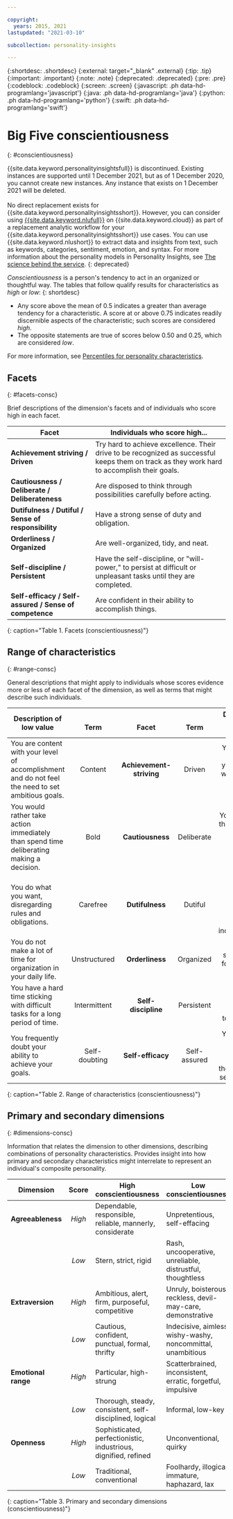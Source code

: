 ```yaml
---

copyright:
  years: 2015, 2021
lastupdated: "2021-03-10"

subcollection: personality-insights

---
```


{:shortdesc: .shortdesc}
{:external: target="_blank" .external}
{:tip: .tip}
{:important: .important}
{:note: .note}
{:deprecated: .deprecated}
{:pre: .pre}
{:codeblock: .codeblock}
{:screen: .screen}
{:javascript: .ph data-hd-programlang='javascript'}
{:java: .ph data-hd-programlang='java'}
{:python: .ph data-hd-programlang='python'}
{:swift: .ph data-hd-programlang='swift'}

# Big Five conscientiousness
{: #conscientiousness}

{{site.data.keyword.personalityinsightsfull}} is discontinued. Existing instances are supported until 1 December 2021, but as of 1 December 2020, you cannot create new instances. Any instance that exists on 1 December 2021 will be deleted.<br/><br/>No direct replacement exists for {{site.data.keyword.personalityinsightsshort}}. However, you can consider using [{{site.data.keyword.nlufull}}](/docs/natural-language-understanding?topic=natural-language-understanding-about) on {{site.data.keyword.cloud}} as part of a replacement analytic workflow for your {{site.data.keyword.personalityinsightsshort}} use cases. You can use {{site.data.keyword.nlushort}} to extract data and insights from text, such as keywords, categories, sentiment, emotion, and syntax. For more information about the personality models in Personality Insights, see [The science behind the service](/docs/personality-insights?topic=personality-insights-science).
{: deprecated}

*Conscientiousness* is a person's tendency to act in an organized or thoughtful way. The tables that follow qualify results for characteristics as *high* or *low*:
{: shortdesc}

-   Any score above the mean of 0.5 indicates a greater than average tendency for a characteristic. A score at or above 0.75 indicates readily discernible aspects of the characteristic; such scores are considered *high*.
-   The opposite statements are true of scores below 0.50 and 0.25, which are considered *low*.

For more information, see [Percentiles for personality characteristics](/docs/personality-insights?topic=personality-insights-numeric#percentiles).

## Facets
{: #facets-consc}

Brief descriptions of the dimension's facets and of individuals who score high in each facet.

| Facet | Individuals who score high... |
|-------|-------------------------------|
| **Achievement striving / Driven** | Try hard to achieve excellence. Their drive to be recognized as successful keeps them on track as they work hard to accomplish their goals. |
| **Cautiousness / Deliberate / Deliberateness** | Are disposed to think through possibilities carefully before acting. |
| **Dutifulness / Dutiful / Sense of responsibility** | Have a strong sense of duty and obligation. |
| **Orderliness / Organized** | Are well-organized, tidy, and neat. |
| **Self-discipline / Persistent** | Have the self-discipline, or "will-power," to persist at difficult or unpleasant tasks until they are completed. |
| **Self-efficacy / Self-assured / Sense of competence** | Are confident in their ability to accomplish things. |
{: caption="Table 1. Facets (conscientiousness)"}

## Range of characteristics
{: #range-consc}

General descriptions that might apply to individuals whose scores evidence more or less of each facet of the dimension, as well as terms that might describe such individuals.

| Description of<br/>low value | <br/>Term | <br/>Facet | <br/>Term | Description of<br/>high value |
|------------------------------|:---------:|:----------:|:---------:|------------------------------:|
| You are content with your level of accomplishment and do not feel the need to set ambitious goals. | Content | **Achievement-striving** | Driven | You set high goals for yourself and work hard to achieve them. |
| You would rather take action immediately than spend time deliberating making a decision. | Bold | **Cautiousness** | Deliberate | You carefully think through decisions before making them. |
| You do what you want, disregarding rules and obligations. | Carefree | **Dutifulness** | Dutiful | You take rules and obligations seriously, even when they are inconvenient. |
| You do not make a lot of time for organization in your daily life. | Unstructured | **Orderliness** | Organized | You feel a strong need for structure in your life. |
| You have a hard time sticking with difficult tasks for a long period of time. | Intermittent | **Self-discipline** | Persistent | You can tackle and stick with tough tasks. |
| You frequently doubt your ability to achieve your goals. | Self-doubting | **Self-efficacy** | Self-assured | You feel you have the ability to succeed in the tasks you set out to do. |
{: caption="Table 2. Range of characteristics (conscientiousness)"}

## Primary and secondary dimensions
{: #dimensions-consc}

Information that relates the dimension to other dimensions, describing combinations of personality characteristics. Provides insight into how primary and secondary characteristics might interrelate to represent an individual's composite personality.

| Dimension | Score | High conscientiousness | Low conscientiousness |
|-----------|:-----:|------------------------|-----------------------|
| **Agreeableness** | *High* | Dependable, responsible, reliable, mannerly, considerate | Unpretentious, self-effacing |
|  | *Low* | Stern, strict, rigid | Rash, uncooperative, unreliable, distrustful, thoughtless |
| **Extraversion** | *High* | Ambitious, alert, firm, purposeful, competitive | Unruly, boisterous, reckless, devil-may-care, demonstrative |
|  | *Low* | Cautious, confident, punctual, formal, thrifty | Indecisive, aimless, wishy-washy, noncommittal, unambitious |
| **Emotional range** | *High* | Particular, high-strung | Scatterbrained, inconsistent, erratic, forgetful, impulsive |
|  | *Low* | Thorough, steady, consistent, self-disciplined, logical | Informal, low-key |
| **Openness** | *High* | Sophisticated, perfectionistic, industrious, dignified, refined | Unconventional, quirky |
|  | *Low* | Traditional, conventional | Foolhardy, illogical, immature, haphazard, lax |
{: caption="Table 3. Primary and secondary dimensions (conscientiousness)"}
